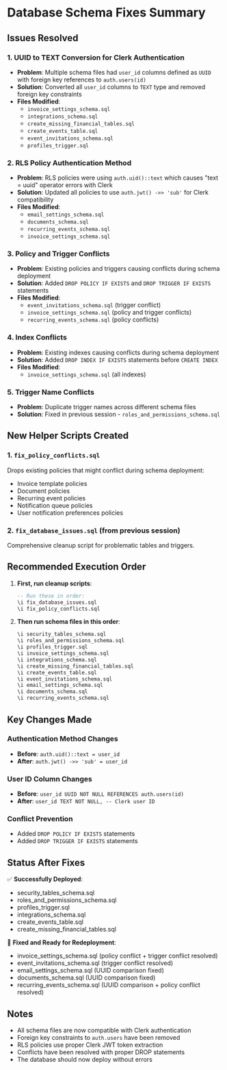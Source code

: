 # Database Schema Fixes Summary

## Issues Resolved

### 1. UUID to TEXT Conversion for Clerk Authentication
- **Problem**: Multiple schema files had `user_id` columns defined as `UUID` with foreign key references to `auth.users(id)`
- **Solution**: Converted all `user_id` columns to `TEXT` type and removed foreign key constraints
- **Files Modified**:
  - `invoice_settings_schema.sql`
  - `integrations_schema.sql`
  - `create_missing_financial_tables.sql`
  - `create_events_table.sql`
  - `event_invitations_schema.sql`
  - `profiles_trigger.sql`

### 2. RLS Policy Authentication Method
- **Problem**: RLS policies were using `auth.uid()::text` which causes "text = uuid" operator errors with Clerk
- **Solution**: Updated all policies to use `auth.jwt() ->> 'sub'` for Clerk compatibility
- **Files Modified**:
  - `email_settings_schema.sql`
  - `documents_schema.sql`
  - `recurring_events_schema.sql`
  - `invoice_settings_schema.sql`

### 3. Policy and Trigger Conflicts
- **Problem**: Existing policies and triggers causing conflicts during schema deployment
- **Solution**: Added `DROP POLICY IF EXISTS` and `DROP TRIGGER IF EXISTS` statements
- **Files Modified**:
  - `event_invitations_schema.sql` (trigger conflict)
  - `invoice_settings_schema.sql` (policy and trigger conflicts)
  - `recurring_events_schema.sql` (policy conflicts)

### 4. Index Conflicts
- **Problem**: Existing indexes causing conflicts during schema deployment
- **Solution**: Added `DROP INDEX IF EXISTS` statements before `CREATE INDEX`
- **Files Modified**:
  - `invoice_settings_schema.sql` (all indexes)

### 5. Trigger Name Conflicts
- **Problem**: Duplicate trigger names across different schema files
- **Solution**: Fixed in previous session - `roles_and_permissions_schema.sql`

## New Helper Scripts Created

### 1. `fix_policy_conflicts.sql`
Drops existing policies that might conflict during schema deployment:
- Invoice template policies
- Document policies
- Recurring event policies
- Notification queue policies
- User notification preferences policies

### 2. `fix_database_issues.sql` (from previous session)
Comprehensive cleanup script for problematic tables and triggers.

## Recommended Execution Order

1. **First, run cleanup scripts**:
   ```sql
   -- Run these in order:
   \i fix_database_issues.sql
   \i fix_policy_conflicts.sql
   ```

2. **Then run schema files in this order**:
   ```sql
   \i security_tables_schema.sql
   \i roles_and_permissions_schema.sql
   \i profiles_trigger.sql
   \i invoice_settings_schema.sql
   \i integrations_schema.sql
   \i create_missing_financial_tables.sql
   \i create_events_table.sql
   \i event_invitations_schema.sql
   \i email_settings_schema.sql
   \i documents_schema.sql
   \i recurring_events_schema.sql
   ```

## Key Changes Made

### Authentication Method Changes
- **Before**: `auth.uid()::text = user_id`
- **After**: `auth.jwt() ->> 'sub' = user_id`

### User ID Column Changes
- **Before**: `user_id UUID NOT NULL REFERENCES auth.users(id)`
- **After**: `user_id TEXT NOT NULL, -- Clerk user ID`

### Conflict Prevention
- Added `DROP POLICY IF EXISTS` statements
- Added `DROP TRIGGER IF EXISTS` statements

## Status After Fixes

✅ **Successfully Deployed**:
- security_tables_schema.sql
- roles_and_permissions_schema.sql
- profiles_trigger.sql
- integrations_schema.sql
- create_events_table.sql
- create_missing_financial_tables.sql

🔧 **Fixed and Ready for Redeployment**:
- invoice_settings_schema.sql (policy conflict + trigger conflict resolved)
- event_invitations_schema.sql (trigger conflict resolved)
- email_settings_schema.sql (UUID comparison fixed)
- documents_schema.sql (UUID comparison fixed)
- recurring_events_schema.sql (UUID comparison + policy conflict resolved)

## Notes

- All schema files are now compatible with Clerk authentication
- Foreign key constraints to `auth.users` have been removed
- RLS policies use proper Clerk JWT token extraction
- Conflicts have been resolved with proper DROP statements
- The database should now deploy without errors
